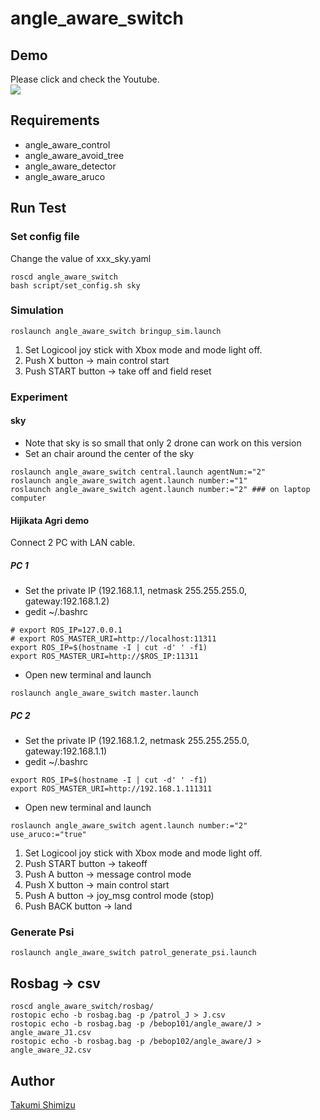 # angle_aware_switch

## Demo
Please click and check the Youtube.   
[![](https://img.youtube.com/vi/LOIGUzbYuJA/0.jpg)](https://www.youtube.com/watch?v=LOIGUzbYuJA)

## Requirements
- angle_aware_control
- angle_aware_avoid_tree
- angle_aware_detector
- angle_aware_aruco

## Run Test
### Set config file
Change the value of xxx_sky.yaml

``` 
roscd angle_aware_switch
bash script/set_config.sh sky
```

### Simulation
```
roslaunch angle_aware_switch bringup_sim.launch
```
1. Set Logicool joy stick with Xbox mode and mode light off.
1. Push X button -> main control start
1. Push START button -> take off and field reset

### Experiment
#### sky 
- Note that sky is so small that only 2 drone can work on this version
- Set an chair around the center of the sky
```
roslaunch angle_aware_switch central.launch agentNum:="2"
roslaunch angle_aware_switch agent.launch number:="1"
roslaunch angle_aware_switch agent.launch number:="2" ### on laptop computer
```

#### Hijikata Agri demo
Connect 2 PC with LAN cable.
##### PC 1
- Set the private IP (192.168.1.1, netmask 255.255.255.0, gateway:192.168.1.2)
- gedit ~/.bashrc
```
# export ROS_IP=127.0.0.1
# export ROS_MASTER_URI=http://localhost:11311
export ROS_IP=$(hostname -I | cut -d' ' -f1)
export ROS_MASTER_URI=http://$ROS_IP:11311
```
- Open new terminal and launch
```
roslaunch angle_aware_switch master.launch
```
##### PC 2
- Set the private IP (192.168.1.2, netmask 255.255.255.0, gateway:192.168.1.1)
- gedit ~/.bashrc
```
export ROS_IP=$(hostname -I | cut -d' ' -f1)
export ROS_MASTER_URI=http://192.168.1.111311
```
- Open new terminal and launch
```
roslaunch angle_aware_switch agent.launch number:="2" use_aruco:="true"
```
1. Set Logicool joy stick with Xbox mode and mode light off.
1. Push START button -> takeoff
1. Push A button -> message control mode
1. Push X button -> main control start
1. Push A button -> joy_msg control mode (stop)
1. Push BACK button -> land

### Generate Psi
```
roslaunch angle_aware_switch patrol_generate_psi.launch
```

## Rosbag -> csv
```
roscd angle_aware_switch/rosbag/
rostopic echo -b rosbag.bag -p /patrol_J > J.csv
rostopic echo -b rosbag.bag -p /bebop101/angle_aware/J > angle_aware_J1.csv
rostopic echo -b rosbag.bag -p /bebop102/angle_aware/J > angle_aware_J2.csv
```

## Author

[Takumi Shimizu](https://github.com/tashiwater)


